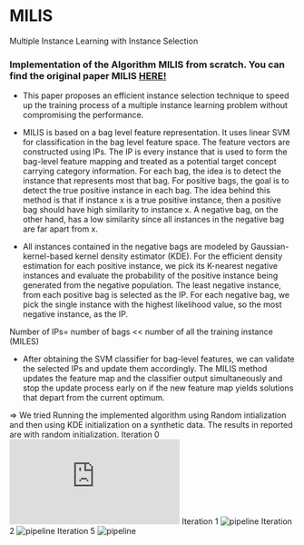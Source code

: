 # MILIS
Multiple Instance Learning with Instance Selection

### Implementation of the Algorithm MILIS from scratch. You can find the original paper MILIS [HERE!](https://ieeexplore.ieee.org/document/5557878?arnumber=5557878)

* This paper proposes an efficient instance selection technique to speed up the training process of a multiple instance learning problem without compromising the performance.

* MILIS is based on a bag level feature representation. It uses linear SVM for classification in the bag level feature space. The feature vectors are constructed using IPs. The IP is every instance that is used to form the bag-level feature mapping and treated as a potential target concept carrying category information. For each bag, the idea is to detect the instance that represents most that bag. For positive bags, the goal is to detect the true positive instance in each bag. The idea behind this method is that if instance x is a true positive instance, then a positive bag should have high similarity to instance x. A negative bag, on the other hand, has a low similarity since all instances in the negative bag are far apart from x. 

* All instances contained in the negative bags are modeled by Gaussian-kernel-based kernel density estimator (KDE). For the efficient density estimation for each positive instance, we pick its K-nearest negative instances and evaluate the probability of the positive instance being generated from the negative population. The least negative instance, from each positive bag is selected as the IP.
For each negative bag, we pick the single instance with the highest likelihood value, so the most negative instance, as the IP.

Number of IPs= number of bags << number of all the training instance (MILES)

* After obtaining the SVM classifier for bag-level features, we can validate the selected IPs and update them accordingly. The MILIS method updates the feature map and the classifier output simultaneously and stop the update process early on if the new feature map yields solutions that depart from the current optimum.

=> We tried Running the implemented algorithm using Random intialization and then using KDE initialization on a synthetic data. The results in reported are with random initialization.
Iteration 0
![pipeline](https://github.com/AmeniTrabelsi/MILIS/blob/master/Random%20Init/Iter0.fig)
Iteration 1
![pipeline]()
Iteration 2
![pipeline]()
Iteration 5
![pipeline]()


